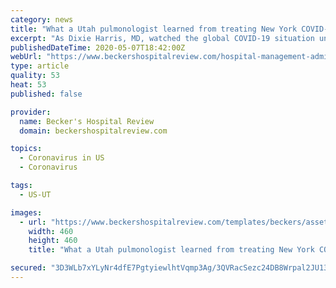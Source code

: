 ```yaml
---
category: news
title: "What a Utah pulmonologist learned from treating New York COVID-19 patients"
excerpt: "As Dixie Harris, MD, watched the global COVID-19 situation unfold this year, she couldn't help but keep a close eye on New York, one of the hardest-hit states. The critical care pulmonologist, who works at Salt Lake City-based Intermountain Healthcare,"
publishedDateTime: 2020-05-07T18:42:00Z
webUrl: "https://www.beckershospitalreview.com/hospital-management-administration/what-a-utah-pulmonologist-learned-from-treating-new-york-covid-19-patients.html"
type: article
quality: 53
heat: 53
published: false

provider:
  name: Becker's Hospital Review
  domain: beckershospitalreview.com

topics:
  - Coronavirus in US
  - Coronavirus

tags:
  - US-UT

images:
  - url: "https://www.beckershospitalreview.com/templates/beckers/assets/images/bhr-mobile-logo.png"
    width: 460
    height: 460
    title: "What a Utah pulmonologist learned from treating New York COVID-19 patients"

secured: "3D3WLb7xYLyNr4dfE7PgtyiewlhtVqmp3Ag/3QVRacSezc24DB8Wrpal2JU13waJ17gL6sY1svtFXwbRTElPpddeKr5pAkfENxyJ6ppOvIScm8n2EfJW5c5EJrWZn/ygo9v3hVh+t4ERhLE93khGJ5w0rskZjcKYM0G2DPwlhz+e1lHIIw074lFAqVWyekZuNCqjcTQZA0a7ppRS2Aan5bi7qxGHXoo+0qJCnU2QNHt73wcPrieWNDazvW6yGWmuhSQRiQrZo12iPVR/aBs8wjYwvq0i3RKHJX3lnb7TJ8qK7YvPfCKFxSTnK0RUWhwm;BFrp+UeC3rPPWn0032HtpA=="
---
```


